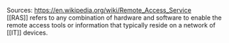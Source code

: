 Sources:
https://en.wikipedia.org/wiki/Remote_Access_Service
\
[[RAS]] refers to any combination of hardware and software to enable the remote access tools or information that typically reside on a network of [[IT]] devices.
